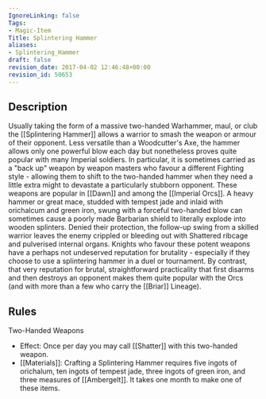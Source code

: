 ```yaml
---
IgnoreLinking: false
Tags:
- Magic-Item
Title: Splintering Hammer
aliases:
- Splintering_Hammer
draft: false
revision_date: 2017-04-02 12:46:48+00:00
revision_id: 50653
---
```


## Description
Usually taking the form of a massive two-handed Warhammer, maul, or club the [[Splintering Hammer]] allows a warrior to smash the weapon or armour of their opponent. Less versatile than a Woodcutter's Axe, the hammer allows only one powerful blow each day but nonetheless proves quite popular with many Imperial soldiers. In particular, it is sometimes carried as a "back up" weapon by weapon masters who favour a different Fighting style - allowing them to shift to the two-handed hammer when they need a little extra might to devastate a particularly stubborn opponent.
These weapons are popular in [[Dawn]] and among the [[Imperial Orcs]]. A heavy hammer or great mace, studded with tempest jade and inlaid with orichalcum and green iron, swung with a forceful two-handed blow can sometimes cause a poorly made Barbarian shield to literally explode into wooden splinters. Denied their protection, the follow-up swing from a skilled warrior leaves the enemy crippled or bleeding out with Shattered ribcage and pulverised internal organs. Knights who favour these potent weapons have a perhaps not undeserved reputation for brutality - especially if they choose to use a splintering hammer in a duel or tournament. By contrast, that very reputation for brutal, straightforward practicality that first disarms and then destroys an opponent makes them quite popular with the Orcs (and with more than a few who carry the [[Briar]] Lineage).
## Rules
Two-Handed Weapons
* Effect: Once per day you may call [[Shatter]] with this two-handed weapon.
* [[Materials]]: Crafting a Splintering Hammer requires five ingots of orichalum, ten ingots of tempest jade, three ingots of green iron, and three measures of [[Ambergelt]]. It takes one month to make one of these items.